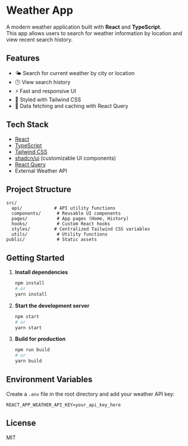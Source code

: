 # Weather App

A modern weather application built with **React** and **TypeScript**.  
This app allows users to search for weather information by location and view recent search history.

## Features

- 🌤️ Search for current weather by city or location
- 🕑 View search history
- ⚡ Fast and responsive UI
- 🎨 Styled with Tailwind CSS
- 🔄 Data fetching and caching with React Query

## Tech Stack

- [React](https://react.dev/)
- [TypeScript](https://www.typescriptlang.org/)
- [Tailwind CSS](https://tailwindcss.com/)
- [shadcn/ui](https://ui.shadcn.com/) (customizable UI components)
- [React Query](https://tanstack.com/query/latest)
- External Weather API

## Project Structure

```
src/
  api/            # API utility functions
  components/      # Reusable UI components
  pages/           # App pages (Home, History)
  hooks/           # Custom React hooks
  styles/         # Centralized Tailwind CSS variables
  utils/           # Utility functions
public/            # Static assets
```

## Getting Started

1. **Install dependencies**

   ```bash
   npm install
   # or
   yarn install
   ```

2. **Start the development server**

   ```bash
   npm start
   # or
   yarn start
   ```

3. **Build for production**
   ```bash
   npm run build
   # or
   yarn build
   ```

## Environment Variables

Create a `.env` file in the root directory and add your weather API key:

```
REACT_APP_WEATHER_API_KEY=your_api_key_here
```

## License

MIT
